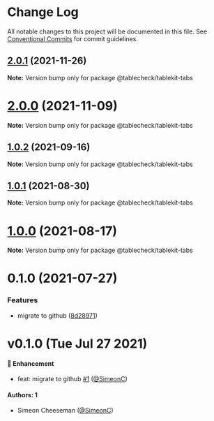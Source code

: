 # Change Log

All notable changes to this project will be documented in this file.
See [Conventional Commits](https://conventionalcommits.org) for commit guidelines.

## [2.0.1](https://github.com/tablecheck/tablekit/compare/@tablecheck/tablekit-tabs@2.0.0...@tablecheck/tablekit-tabs@2.0.1) (2021-11-26)

**Note:** Version bump only for package @tablecheck/tablekit-tabs





# [2.0.0](https://github.com/tablecheck/tablekit/compare/@tablecheck/tablekit-tabs@1.0.2...@tablecheck/tablekit-tabs@2.0.0) (2021-11-09)

**Note:** Version bump only for package @tablecheck/tablekit-tabs





## [1.0.2](https://github.com/tablecheck/tablekit/compare/@tablecheck/tablekit-tabs@1.0.1...@tablecheck/tablekit-tabs@1.0.2) (2021-09-16)

**Note:** Version bump only for package @tablecheck/tablekit-tabs





## [1.0.1](https://github.com/tablecheck/tablekit/compare/@tablecheck/tablekit-tabs@1.0.0...@tablecheck/tablekit-tabs@1.0.1) (2021-08-30)

**Note:** Version bump only for package @tablecheck/tablekit-tabs





# [1.0.0](https://github.com/tablecheck/tablekit/compare/@tablecheck/tablekit-tabs@0.1.0...@tablecheck/tablekit-tabs@1.0.0) (2021-08-17)

**Note:** Version bump only for package @tablecheck/tablekit-tabs





# 0.1.0 (2021-07-27)


### Features

* migrate to github ([8d28971](https://github.com/tablecheck/tablekit/commit/8d28971175010fcb2a3cd9c48a749e7af1bdc9f9))





# v0.1.0 (Tue Jul 27 2021)

#### 🚀 Enhancement

- feat: migrate to github [#1](https://github.com/tablecheck/tablekit/pull/1) ([@SimeonC](https://github.com/SimeonC))

#### Authors: 1

- Simeon Cheeseman ([@SimeonC](https://github.com/SimeonC))
